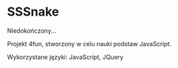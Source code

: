# SSSnake
Niedokończony...

Projekt 4fun, stworzony w celu nauki podstaw JavaScript.

Wykorzystane języki: JavaScript, JQuery
